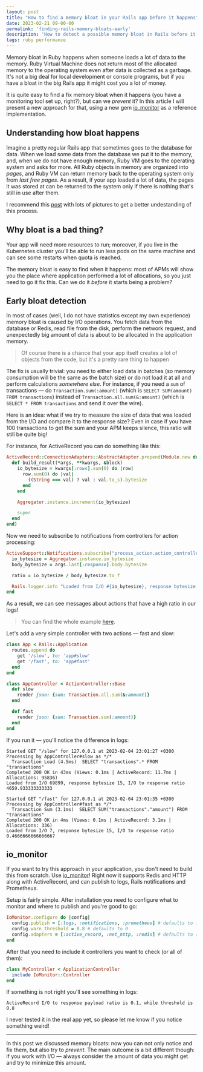 ```yaml
---
layout: post
title: "How to find a memory bloat in your Rails app before it happens"
date: 2023-02-21 09-00-00
permalink: 'finding-rails-memory-bloats-early'
description: 'How to detect a possible memory bloat in Rails before it starts being a problem'
tags: ruby performance
---
```


Memory bloat in Ruby happens when someone loads a lot of data to the memory. Ruby Virtual Machine does not return most of the allocated memory to the operating system even after data is collected as a garbage. It's not a big deal for local development or console programs, but if you have a bloat in the big Rails app it might cost you a lot of money.

It is quite easy to find a fix memory bloat when it happens (you have a monitoring tool set up, right?), but can we _prevent_ it? In this article I will present a new approach for that, using a new gem [io_monitor](https://github.com/DmitryTsepelev/io_monitor) as a reference implementation.

## Understanding how bloat happens

Imagine a pretty regular Rails app that sometimes goes to the database for data. When we load some data from the database we put it to the memory, and, when we do not have enough memory, Ruby VM goes to the operating system and asks for more. All Ruby objects in memory are organized into _pages_, and Ruby VM can return memory back to the operating system only from _last free pages_. As a result, if your app loaded a lot of data, the pages it was stored at can be returned to the system only if there is nothing that's still in use after them.

I recommend this [post](https://www.joyfulbikeshedding.com/blog/2019-03-14-what-causes-ruby-memory-bloat.html) with lots of pictures to get a better undestanding of this process.

## Why bloat is a bad thing?

Your app will need more resources to run; moreover, if you live in the Kubernetes cluster you'll be able to run less pods on the same machine and can see some restarts when quota is reached.

The memory bloat is easy to find when it happens: most of APMs will show you the place where application performed a lot of allocations, so you just need to go it fix this. Can we do it _before_ it starts being a problem?

## Early bloat detection

In most of cases (well, I do not have statistics except my own experience) memory bloat is caused by I/O operations. You fetch data from the database or Redis, read file from the disk, perform the network request, and unexpectedly big amount of data is about to be allocated in the application memory.

> Of course there is a chance that your app itself creates a lot of objects from the code, but it's a pretty rare thing to happen

The fix is usually trivial: you need to either load data in batches (so memory consumption will be the same as the batch size) or do not load it at all and perform calculations _somewhere else_. For instance, if you need a `sum` of transactions — do `Transaction.sum(:amount)` (which is `SELECT SUM(amount) FROM transactions`) instead of `Transaction.all.sum(&:amount)` (which is `SELECT * FROM transactions` and send it over the wire).

Here is an idea: what if we try to measure the size of data that was loaded from the I/O and compare it to the response size? Even in case if you have 100 transactions to get the sum and your APM keeps silence, this ratio will still be quite big!

For instance, for ActiveRecord you can do something like this:

```ruby
ActiveRecord::ConnectionAdapters::AbstractAdapter.prepend(Module.new do
  def build_result(*args, **kwargs, &block)
    io_bytesize = kwargs[:rows].sum(0) do |row|
      row.sum(0) do |val|
        ((String === val) ? val : val.to_s).bytesize
      end
    end

    Aggregator.instance.increment(io_bytesize)

    super
  end
end)
```

Now we need to subscribe to notifications from controllers for action processing:


```ruby
ActiveSupport::Notifications.subscribe("process_action.action_controller") do |*args|
  io_bytesize = Aggregator.instance.io_bytesize
  body_bytesize = args.last[:response].body.bytesize

  ratio = io_bytesize / body_bytesize.to_f

  Rails.logger.info "Loaded from I/O #{io_bytesize}, response bytesize #{body_bytesize}, I/O to response ratio #{ratio}"
end
```

As a result, we can see messages about actions that have a high ratio in our logs!

> You can find the whole example [here](https://github.com/DmitryTsepelev/io-monitor-demo).

Let's add a very simple controller with two actions — fast and slow:

```ruby
class App < Rails::Application
  routes.append do
    get '/slow', to: 'app#slow'
    get '/fast', to: 'app#fast'
  end
end

class AppController < ActionController::Base
  def slow
    render json: {sum: Transaction.all.sum(&:amount)}
  end

  def fast
    render json: {sum: Transaction.sum(:amount)}
  end
end
```

If you run it — you'll notice the difference in logs:

```
Started GET "/slow" for 127.0.0.1 at 2023-02-04 23:01:27 +0300
Processing by AppController#slow as */*
  Transaction Load (4.5ms)  SELECT "transactions".* FROM "transactions"
Completed 200 OK in 43ms (Views: 0.1ms | ActiveRecord: 11.7ms | Allocations: 95836)
Loaded from I/O 69899, response bytesize 15, I/O to response ratio 4659.933333333333

Started GET "/fast" for 127.0.0.1 at 2023-02-04 23:01:35 +0300
Processing by AppController#fast as */*
  Transaction Sum (3.1ms)  SELECT SUM("transactions"."amount") FROM "transactions"
Completed 200 OK in 4ms (Views: 0.1ms | ActiveRecord: 3.1ms | Allocations: 336)
Loaded from I/O 7, response bytesize 15, I/O to response ratio 0.4666666666666667
```

## io_monitor

If you want to try this approach in your application, you don't need to build this from scratch. Use [io_monitor](https://github.com/DmitryTsepelev/io_monitor)! Right now it supports Redis and HTTP along with ActiveRecord, and can publish to logs, Rails notifications and Prometheus.

Setup is fairly simple. After installation you need to configure what to monitor and where to publish and you're good to go:

```ruby
IoMonitor.configure do |config|
  config.publish = [:logs, :notifications, :prometheus] # defaults to :logs
  config.warn_threshold = 0.8 # defaults to 0
  config.adapters = [:active_record, :net_http, :redis] # defaults to [:active_record]
end
```

After that you need to include it controllers you want to check (or all of them):

```ruby
class MyController < ApplicationController
  include IoMonitor::Controller
end
```

If something is not right you'll see something in logs:

```
ActiveRecord I/O to response payload ratio is 0.1, while threshold is 0.8
```

I never tested it in the real app yet, so please let me know if you notice something weird!

---

In this post we discussed memory bloats: now you can not only notice and fix them, but also try to _prevent_. The main outcome is a bit different though: if you work with I/O — always consider the amount of data you might get and try to minimize this amount.
